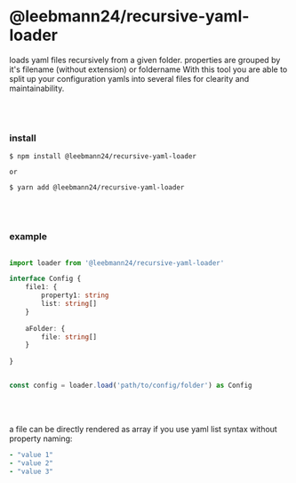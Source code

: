 
# @leebmann24/recursive-yaml-loader

loads yaml files recursively from a given folder. properties are grouped by it's filename (without extension) or foldername 
With this tool you are able to split up your configuration yamls into several files for clearity and maintainability.

<br />
<br />

### install

```shell
$ npm install @leebmann24/recursive-yaml-loader

or

$ yarn add @leebmann24/recursive-yaml-loader
```


<br />
<br />

### example

``` typescript

import loader from '@leebmann24/recursive-yaml-loader'

interface Config {
    file1: {
        property1: string
        list: string[]
    }
    
    aFolder: {
        file: string[]
    }
    
}


const config = loader.load('path/to/config/folder') as Config
```
<br />
<br />

a file can be directly rendered as array if you use yaml list syntax without property naming:
``` yaml
- "value 1"
- "value 2"
- "value 3"
```
